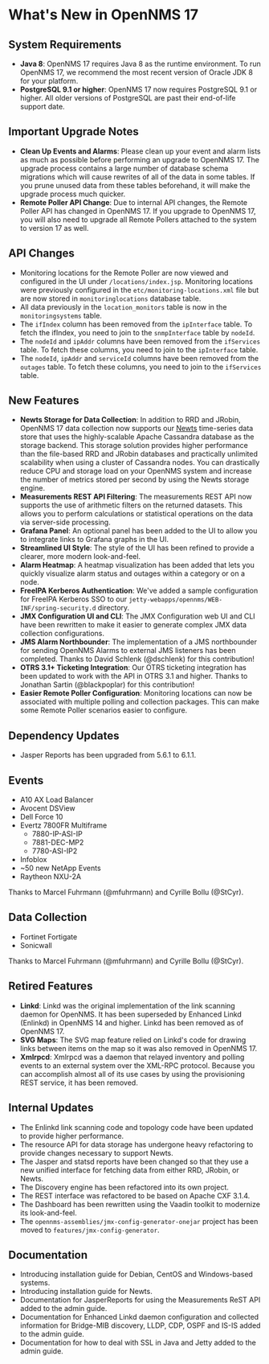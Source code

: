 What's New in OpenNMS 17
========================

System Requirements
-------------------
* **Java 8**: OpenNMS 17 requires Java 8 as the runtime environment. To run OpenNMS 17, we recommend the most recent version of Oracle JDK 8 for your platform.
* **PostgreSQL 9.1 or higher**: OpenNMS 17 now requires PostgreSQL 9.1 or higher. All older versions of PostgreSQL are past their end-of-life support date.

Important Upgrade Notes
-----------------------

* **Clean Up Events and Alarms**: Please clean up your event and alarm lists as much as possible before performing an upgrade to OpenNMS 17. The upgrade process contains a large number of database schema migrations which will cause rewrites of all of the data in some tables. If you prune unused data from these tables beforehand, it will make the upgrade process much quicker.
* **Remote Poller API Change**: Due to internal API changes, the Remote Poller API has changed in OpenNMS 17. If you upgrade to OpenNMS 17, you will also need to upgrade all Remote Pollers attached to the system to version 17 as well.

API Changes
-----------
* Monitoring locations for the Remote Poller are now viewed and configured in the UI under `/locations/index.jsp`. Monitoring locations were previously configured in the `etc/monitoring-locations.xml` file but are now stored in `monitoringlocations` database table.
* All data previously in the `location_monitors` table is now in the `monitoringsystems` table.
* The `ifIndex` column has been removed from the `ipInterface` table. To fetch the ifIndex, you need to join to the `snmpInterface` table by `nodeId`.
* The `nodeId` and `ipAddr` columns have been removed from the `ifServices` table. To fetch these columns, you need to join to the `ipInterface` table.
* The `nodeId`, `ipAddr` and `serviceId` columns have been removed from the `outages` table. To fetch these columns, you need to join to the `ifServices` table.

New Features
------------
* **Newts Storage for Data Collection**: In addition to RRD and JRobin, OpenNMS 17 data collection now supports our [Newts](http://opennms.github.io/newts/) time-series data store that uses the highly-scalable Apache Cassandra database as the storage backend. This storage solution provides higher performance than the file-based RRD and JRobin databases and practically unlimited scalability when using a cluster of Cassandra nodes. You can drastically reduce CPU and storage load on your OpenNMS system and increase the number of metrics stored per second by using the Newts storage engine.
* **Measurements REST API Filtering**: The measurements REST API now supports the use of arithmetic filters on the returned datasets. This allows you to perform calculations or statistical operations on the data via server-side processing.
* **Grafana Panel**: An optional panel has been added to the UI to allow you to integrate links to Grafana graphs in the UI.
* **Streamlined UI Style**: The style of the UI has been refined to provide a clearer, more modern look-and-feel.
* **Alarm Heatmap**: A heatmap visualization has been added that lets you quickly visualize alarm status and outages within a category or on a node.
* **FreeIPA Kerberos Authentication**: We've added a sample configuration for FreeIPA Kerberos SSO to our `jetty-webapps/opennms/WEB-INF/spring-security.d` directory.
* **JMX Configuration UI and CLI**: The JMX Configuration web UI and CLI have been rewritten to make it easier to generate complex JMX data collection configurations.
* **JMS Alarm Northbounder**: The implementation of a JMS northbounder for sending OpenNMS Alarms to external JMS listeners has been completed. Thanks to David Schlenk (@dschlenk) for this contribution!
* **OTRS 3.1+ Ticketing Integration**: Our OTRS ticketing integration has been updated to work with the API in OTRS 3.1 and higher. Thanks to Jonathan Sartin (@blackpoplar) for this contribution!
* **Easier Remote Poller Configuration**: Monitoring locations can now be associated with multiple polling and collection packages. This can make some Remote Poller scenarios easier to configure.

Dependency Updates
------------------

* Jasper Reports has been upgraded from 5.6.1 to 6.1.1.

Events
------
* A10 AX Load Balancer
* Avocent DSView
* Dell Force 10
* Evertz 7800FR Multiframe
  * 7880-IP-ASI-IP
  * 7881-DEC-MP2
  * 7780-ASI-IP2
* Infoblox
* ~50 new NetApp Events
* Raytheon NXU-2A

Thanks to Marcel Fuhrmann (@mfuhrmann) and Cyrille Bollu (@StCyr).

Data Collection
---------------
* Fortinet Fortigate
* Sonicwall

Thanks to Marcel Fuhrmann (@mfuhrmann) and Cyrille Bollu (@StCyr).

Retired Features
----------------
* **Linkd**: Linkd was the original implementation of the link scanning daemon for OpenNMS. It has been superseded by Enhanced Linkd (Enlinkd) in OpenNMS 14 and higher. Linkd has been removed as of OpenNMS 17.
* **SVG Maps**: The SVG map feature relied on Linkd's code for drawing links between items on the map so it was also removed in OpenNMS 17.
* **Xmlrpcd**: Xmlrpcd was a daemon that relayed inventory and polling events to an external system over the XML-RPC protocol. Because you can accomplish almost all of its use cases by using the provisioning REST service, it has been removed.

Internal Updates
----------------
* The Enlinkd link scanning code and topology code have been updated to provide higher performance.
* The resource API for data storage has undergone heavy refactoring to provide changes necessary to support Newts.
* The Jasper and statsd reports have been changed so that they use a new unified interface for fetching data from either RRD, JRobin, or Newts.
* The Discovery engine has been refactored into its own project.
* The REST interface was refactored to be based on Apache CXF 3.1.4.
* The Dashboard has been rewritten using the Vaadin toolkit to modernize its look-and-feel.
* The `opennms-assemblies/jmx-config-generator-onejar` project has been moved to `features/jmx-config-generator`.

Documentation
-------------
* Introducing installation guide for Debian, CentOS and Windows-based systems.
* Introducing installation guide for Newts.
* Documentation for JasperReports for using the Measurements ReST API added to the admin guide.
* Documentation for Enhanced Linkd daemon configuration and collected information for Bridge-MIB discovery, LLDP, CDP, OSPF and IS-IS added to the admin guide.
* Documentation for how to deal with SSL in Java and Jetty added to the admin guide.

[GNU Affero General Public License 3.0]: http://www.gnu.org/licenses/agpl-3.0.html
